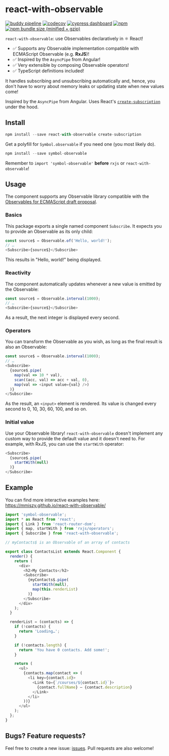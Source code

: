 # react-with-observable
[![buddy pipeline](https://app.buddy.works/mmiszy/react-with-observable/pipelines/pipeline/209733/badge.svg?token=dfc09b1458ffdb6655820015738f0e3bc1a515874804b85799fe6af214f3473c "buddy pipeline")](https://app.buddy.works/mmiszy/react-with-observable/pipelines/pipeline/209733)
[![codecov](https://codecov.io/gh/mmiszy/react-with-observable/branch/master/graph/badge.svg)](https://codecov.io/gh/mmiszy/react-with-observable)
[![cypress dashboard](https://img.shields.io/badge/cypress-dashboard-brightgreen.svg)](https://dashboard.cypress.io/#/projects/dmnv1v/runs)
[![npm](https://img.shields.io/npm/v/react-with-observable.svg)](https://www.npmjs.com/package/react-with-observable)
[![npm bundle size (minified + gzip)](https://img.shields.io/bundlephobia/minzip/react-with-observable.svg)](https://www.npmjs.com/package/react-with-observable)



`react-with-observable`: use Observables declaratively in ⚛️  React!

* ✅ Supports any Observable implementation compatible with ECMAScript Observable (e.g. **RxJS**)!
* ✅ Inspired by the `AsyncPipe` from Angular!
* ✅ Very extensible by composing Observable operators!
* ✅ TypeScript definitions included!

It handles subscribing and unsubscribing automatically and, hence, you don't have to worry about memory leaks or updating state when new values come!

Inspired by the `AsyncPipe` from Angular. Uses React's [`create-subscription`](https://github.com/facebook/react/tree/master/packages/create-subscription) under the hood.

## Install
```javascript
npm install --save react-with-observable create-subscription
```

Get a polyfill for `Symbol.observable` if you need one (you most likely do).

```javascript
npm install --save symbol-observable
```

Remember to `import 'symbol-observable'` **before** `rxjs` or `react-with-observable`!

## Usage
The component supports any Observable library compatible with the [Observables for ECMAScript draft proposal](https://github.com/tc39/proposal-observable).

### Basics
This package exports a single named component `Subscribe`. It expects you to provide an Observable as its only child:

```javascript
const source$ = Observable.of('Hello, world!');
// …
<Subscribe>{source$}</Subscribe>
```

This results in "Hello, world!" being displayed.

### Reactivity
The component automatically updates whenever a new value is emitted by the Observable:

```javascript
const source$ = Observable.interval(1000);
// …
<Subscribe>{source$}</Subscribe>
```

As a result, the next integer is displayed every second.


### Operators
You can transform the Observable as you wish, as long as the final result is also an Observable:

```javascript
const source$ = Observable.interval(1000);
// …
<Subscribe>
  {source$.pipe(
    map(val => 10 * val),
    scan((acc, val) => acc + val, 0),
    map(val => <input value={val} />)
  )}
</Subscribe>
```

As the result, an `<input>` element is rendered. Its value is changed every second to 0, 10, 30, 60, 100,  and so on.

### Initial value
Use your Observable library! `react-with-observable` doesn't implement any custom way to provide the default value and it doesn't need to. For example, with RxJS, you can use the `startWith` operator:

```javascript
<Subscribe>
  {source$.pipe(
    startWith(null)
  )}
</Subscribe>
```

## Example
You can find more interactive examples here: https://mmiszy.github.io/react-with-observable/

```javascript
import 'symbol-observable';
import * as React from 'react';
import { Link } from 'react-router-dom';
import { map, startWith } from 'rxjs/operators';
import { Subscribe } from 'react-with-observable';

// myContacts$ is an Observable of an array of contacts

export class ContactsList extends React.Component {
  render() {
    return (
      <div>
        <h2>My Contacts</h2>
        <Subscribe>
          {myContacts$.pipe(
            startWith(null),
            map(this.renderList)
          )}
        </Subscribe>
      </div>
    );
  }

  renderList = (contacts) => {
    if (!contacts) {
      return 'Loading…';
    }

    if (!contacts.length) {
      return 'You have 0 contacts. Add some!';
    }

    return (
      <ul>
        {contacts.map(contact => (
          <li key={contact.id}>
            <Link to={`/courses/${contact.id}`}>
              {contact.fullName} — {contact.description}
            </Link>
          </li>
        ))}
      </ul>
    );
  };
}
```

## Bugs? Feature requests?
Feel free to create a new issue: [issues](https://github.com/mmiszy/react-with-observable/issues). Pull requests are also welcome!
